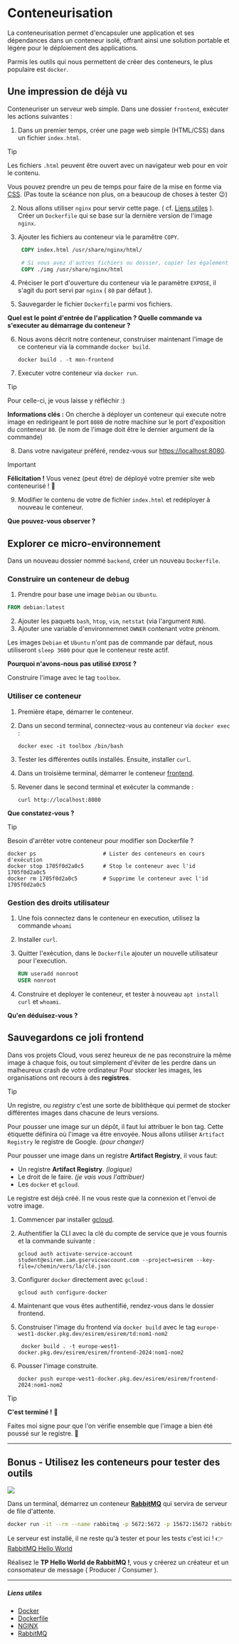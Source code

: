 # Conteneurisation

La conteneurisation permet d'encapsuler une application et ses dépendances dans un conteneur isolé, offrant ainsi une solution portable et légère pour le déploiement des applications.

Parmis les outils qui nous permettent de créer des conteneurs, le plus populaire est `docker`.

## Une impression de déjà vu

Conteneuriser un serveur web simple. Dans une dossier `frontend`, exécuter les actions suivantes :

1. Dans un premier temps, créer une page web simple (HTML/CSS) dans un fichier `index.html`.

> [!tip]
> Les fichiers `.html` peuvent être ouvert avec un navigateur web pour en voir le contenu.
> 
> Vous pouvez prendre un peu de temps pour faire de la mise en forme via [CSS](https://developer.mozilla.org/fr/docs/Learn/CSS/First_steps/Getting_started). (Pas toute la scéance non plus, on a beaucoup de choses à tester 😉)

2. Nous allons utiliser `nginx` pour servir cette page. ( cf. [Liens utiles](#liens-utiles) ). <br> Créer un `Dockerfile` qui se base sur la dernière version de l'image `nginx`.
3. Ajouter les fichiers au conteneur via le paramêtre `COPY`.

   ```dockerfile
    COPY index.html /usr/share/nginx/html/

    # Si vous avez d'autres fichiers ou dossier, copier les également
    COPY ./img /usr/share/nginx/html
   ```

4. Préciser le port d'ouverture du conteneur via le paramètre `EXPOSE`, il s'agit du port servi par `nginx` ( `80` par défaut ).
5. Sauvegarder le fichier `Dockerfile` parmi vos fichiers.

**Quel est le point d'entrée de l'application ? Quelle commande va s'executer au démarrage du conteneur ?**

6. Nous avons décrit notre conteneur, construiser maintenant l'image de ce conteneur via la commande `docker build`.

    ```shell
    docker build . -t mon-frontend
    ```

7. Executer votre conteneur via `docker run`.

> [!tip]
> Pour celle-ci, je vous laisse y réfléchir :)
>
> **Informations clés :** On cherche à déployer un conteneur qui execute notre image en redirigeant le port `8080`
> de notre machine sur le port d'exposition du conteneur `80`. (le nom de l'image doit être le dernier argument de la commande)

8. Dans votre navigateur préféré, rendez-vous sur [https://localhost:8080](https://localhost:8080).

> [!important]
> **Félicitation !** Vous venez (peut être) de déployé votre premier site web conteneurisé ! 🚀

9.  Modifier le contenu de votre de fichier `index.html` et redéployer à nouveau le conteneur.

**Que pouvez-vous observer ?**

## Explorer ce micro-environnement

Dans un nouveau dossier nommé `backend`, créer un nouveau `Dockerfile`.

### Construire un conteneur de debug

1. Prendre pour base une image `Debian` ou `Ubuntu`.

```dockerfile
FROM debian:latest
```

2. Ajouter les paquets `bash`, `htop`, `vim`, `netstat` (via l'argument `RUN`).
3. Ajouter une variable d'environnemnet `OWNER` contenant votre prénom.

Les images `Debian` et `Ubuntu` n'ont pas de commande par défaut, nous utiliseront `sleep 3600` pour que le conteneur reste actif.

**Pourquoi n'avons-nous pas utilisé `EXPOSE` ?**

Construire l'image avec le tag `toolbox`.

### Utiliser ce conteneur

1. Première étape, démarrer le conteneur.
2. Dans un second terminal, connectez-vous au conteneur via `docker exec` :

   ```shell
   docker exec -it toolbox /bin/bash
   ```

3. Tester les différentes outils installés. Ensuite, installer `curl`.
4. Dans un troisième terminal, démarrer le conteneur [frontend](#une-impression-de-déjà-vu).
5. Revener dans le second terminal et exécuter la commande :

    ```shell
    curl http://localhost:8080
    ```

**Que constatez-vous ?**

> [!tip]
> Besoin d'arrêter votre conteneur pour modifier son Dockerfile ?
> 
> ```shell
> docker ps                     # Lister des conteneurs en cours d'exécution
> docker stop 1705f0d2a0c5      # Stop le conteneur avec l'id 1705f0d2a0c5
> docker rm 1705f0d2a0c5        # Supprime le conteneur avec l'id 1705f0d2a0c5
> ```

### Gestion des droits utilisateur

1. Une fois connectez dans le conteneur en execution, utilisez la commande `whoami`
2. Installer `curl`.
3. Quitter l'exécution, dans le `Dockerfile` ajouter un nouvelle utilisateur pour l'execution.

    ```dockerfile
    RUN useradd nonroot
    USER nonroot
    ```

4. Construire et deployer le conteneur, et tester à nouveau `apt install curl` et `whoami`.

**Qu'en déduisez-vous ?**

## Sauvegardons ce joli frontend

Dans vos projets Cloud, vous serez heureux de ne pas reconstruire la même image à chaque fois, ou tout simplement d'éviter de les perdre dans un malheureux crash de votre ordinateur
Pour stocker les images, les organisations ont recours à des **registres**.

> [!TIP]
> Un registre, ou *registry* c'est une sorte de biblithèque qui permet de stocker différentes images dans chacune de leurs versions.

Pour pousser une image sur un dépôt, il faut lui attribuer le bon tag. Cette étiquette définira où l'image va être envoyée.
Nous allons utiliser `Artifact Registry` le registre de Google. *(pour changer)*

Pour pousser une image dans un registre **Artifact Registry**, il vous faut:

* Un registre **Artifact Registry**. *(logique)*
* Le droit de le faire. *(je vais vous l'attribuer)*
* Les `docker` et `gcloud`.

Le registre est déjà créé. Il ne vous reste que la connexion et l'envoi de votre image.

1. Commencer par installer [gcloud](https://cloud.google.com/sdk/docs/install?hl=fr).
2. Authentifier la CLI avec la clé du compte de service que je vous fournis et la commande suivante :

    ```shell
    gcloud auth activate-service-account student@esirem.iam.gserviceaccount.com --project=esirem --key-file=/chemin/vers/la/clé.json 
    ```

3. Configurer `docker` directement avec `gcloud` :

    ```shell
    gcloud auth configure-docker
    ```

4. Maintenant que vous êtes authentifié, rendez-vous dans le dossier frontend.
5. Construiser l'image du frontend via `docker build` avec le tag `europe-west1-docker.pkg.dev/esirem/esirem/td:nom1-nom2`

   ```shell
    docker build . -t europe-west1-docker.pkg.dev/esirem/esirem/frontend-2024:nom1-nom2
   ```

6. Pousser l'image construite.

    ```shell
    docker push europe-west1-docker.pkg.dev/esirem/esirem/frontend-2024:nom1-nom2
    ```

> [!tip]
> **C'est terminé !** 🚀
>
> Faites moi signe pour que l'on vérifie ensemble que l'image a bien été poussé sur le registre. 👋

---

## Bonus - Utilisez les conteneurs pour tester des outils

[![](https://img.shields.io/badge/rabbitmq-%23FF6600.svg?&style=for-the-badge&logo=rabbitmq&logoColor=white)](https://rabbitmq.com/)

Dans un terminal, démarrez un conteneur [**RabbitMQ**](https://rabbitmq.com/) qui servira de serveur de file d'attente.

```bash
docker run -it --rm --name rabbitmq -p 5672:5672 -p 15672:15672 rabbitmq:3.12-management
```

Le serveur est installé, il ne reste qu'à tester et pour les tests c'est ici ! 👉 [ RabbitMQ Hello World ](https://rabbitmq.com/tutorials/tutorial-one-python.html)

Réalisez le **TP Hello World de RabbitMQ !**, vous y créerez un créateur et un consomateur de message ( Producer / Consumer ).

---

##### Liens utiles

* [Docker](https://docs.docker.com/get-started/docker_cheatsheet.pdf)
* [Dockerfile](https://kapeli.com/cheat_sheets/Dockerfile.docset/Contents/Resources/Documents/index)
* [NGINX](https://nginx.org/en/docs/)
* [RabbitMQ](https://www.rabbitmq.com/docs)
